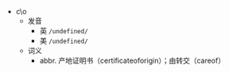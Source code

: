 - c\o
  - 发音
    - 英 `/undefined/`
    - 美 `/undefined/`
  - 词义
    - abbr. 产地证明书（certificateoforigin）；由转交（careof）
